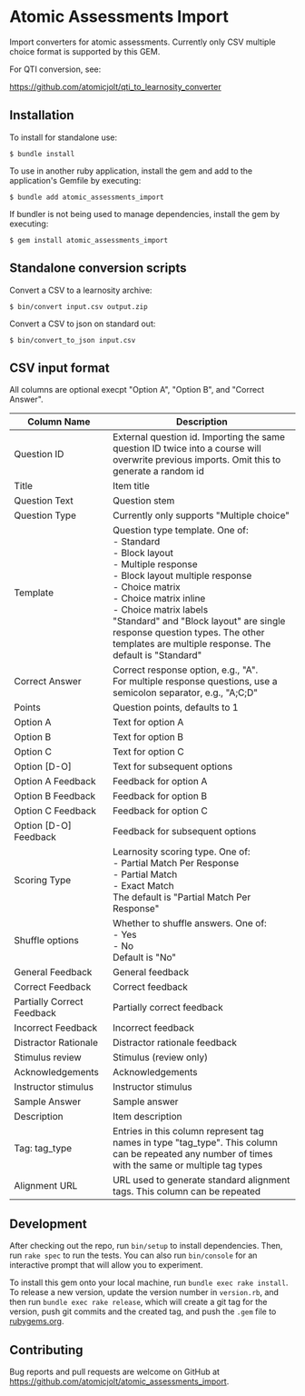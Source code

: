 # Atomic Assessments Import

Import converters for atomic assessments.  Currently only CSV multiple choice format is supported by this GEM. 

For QTI conversion, see:

https://github.com/atomicjolt/qti_to_learnosity_converter


## Installation

To install for standalone use:

    $ bundle install

To use in another ruby application, install the gem and add to the application's Gemfile by executing:

    $ bundle add atomic_assessments_import

If bundler is not being used to manage dependencies, install the gem by executing:

    $ gem install atomic_assessments_import

## Standalone conversion scripts

Convert a CSV to a learnosity archive:

    $ bin/convert input.csv output.zip

Convert a CSV to json on standard out:

    $ bin/convert_to_json input.csv

## CSV input format

All columns are optional execpt "Option A", "Option B", and "Correct Answer".

| Column Name                   | Description |
|--------------------------------|-------------|
| Question ID               | External question id. Importing the same question ID twice into a course will overwrite previous imports. Omit this to generate a random id |
| Title                     | Item title |
| Question Text             | Question stem |
| Question Type             | Currently only supports "Multiple choice" |
| Template                  | Question type template. One of: <br />- Standard <br />- Block layout <br />- Multiple response <br />- Block layout multiple response <br />- Choice matrix <br />- Choice matrix inline <br />- Choice matrix labels <br />"Standard" and "Block layout" are single response question types. The other templates are multiple response. The default is "Standard" |
| Correct Answer            | Correct response option, e.g., "A". <br />For multiple response questions, use a semicolon separator, e.g., "A;C;D" |
| Points                    | Question points, defaults to 1 |
| Option A                  | Text for option A |
| Option B                  | Text for option B |
| Option C                  | Text for option C |
| Option [D-O]              | Text for subsequent options |
| Option A Feedback         | Feedback for option A |
| Option B Feedback         | Feedback for option B |
| Option C Feedback         | Feedback for option C |
| Option [D-O] Feedback     | Feedback for subsequent options |
| Scoring Type              | Learnosity scoring type. One of: <br />- Partial Match Per Response <br />- Partial Match <br />- Exact Match <br />The default is "Partial Match Per Response" |
| Shuffle options           | Whether to shuffle answers. One of: <br />- Yes <br />- No <br />Default is "No" |
| General Feedback          | General feedback |
| Correct Feedback          | Correct feedback |
| Partially Correct Feedback| Partially correct feedback |
| Incorrect Feedback        | Incorrect feedback |
| Distractor Rationale      | Distractor rationale feedback |
| Stimulus review           | Stimulus (review only) |
| Acknowledgements          | Acknowledgements |
| Instructor stimulus       | Instructor stimulus |
| Sample Answer             | Sample answer |
| Description               | Item description |
| Tag: tag_type             | Entries in this column represent tag names in type "tag_type". This column can be repeated any number of times with the same or multiple tag types |
| Alignment URL             | URL used to generate standard alignment tags. This column can be repeated |

## Development

After checking out the repo, run `bin/setup` to install dependencies. Then, run `rake spec` to run the tests. You can also run `bin/console` for an interactive prompt that will allow you to experiment.

To install this gem onto your local machine, run `bundle exec rake install`. To release a new version, update the version number in `version.rb`, and then run `bundle exec rake release`, which will create a git tag for the version, push git commits and the created tag, and push the `.gem` file to [rubygems.org](https://rubygems.org).

## Contributing

Bug reports and pull requests are welcome on GitHub at https://github.com/atomicjolt/atomic_assessments_import.
